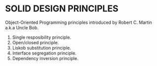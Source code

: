 # SOLID DESIGN PRINCIPLES

Object-Oriented Programming principles introduced by Robert C. Martin a.k.a Uncle Bob.

1. Single resposibility principle.
2. Open/closed principle.
3. Liskob substitution principle.
4. Interface segregation principle.
5. Dependency inversion principle.
